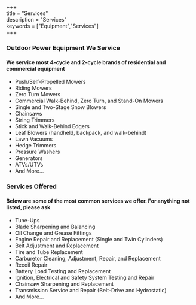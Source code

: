 +++  
title = "Services"  
description = "Services"  
keywords = ["Equipment","Services"]  
+++  

### Outdoor Power Equipment We Service  

#### We service most 4-cycle and 2-cycle brands of residential and commercial equipment  

- Push/Self-Propelled Mowers  
- Riding Mowers  
- Zero Turn Mowers  
- Commercial Walk-Behind, Zero Turn, and Stand-On Mowers  
- Single and Two-Stage Snow Blowers  
- Chainsaws  
- String Trimmers  
- Stick and Walk-Behind Edgers  
- Leaf Blowers (handheld, backpack, and walk-behind)  
- Lawn Vacuums  
- Hedge Trimmers  
- Pressure Washers  
- Generators  
- ATVs/UTVs  
- And More...  

### Services Offered  

#### Below are some of the most common services we offer. For anything not listed, please ask  

- Tune-Ups  
- Blade Sharpening and Balancing  
- Oil Change and Grease Fittings  
- Engine Repair and Replacement (Single and Twin Cylinders)  
- Belt Adjustment and Replacement  
- Tire and Tube Replacement  
- Carburetor Cleaning, Adjustment, Repair, and Replacement  
- Recoil Repair  
- Battery Load Testing and Replacement  
- Ignition, Electrical and Safety System Testing and Repair  
- Chainsaw Sharpening and Replacement  
- Transmission Service and Repair (Belt-Drive and Hydrostatic)  
- And More...  
